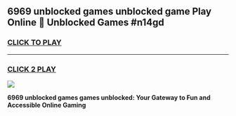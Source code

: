 
## 6969 unblocked games unblocked game Play Online 👋 Unblocked Games #n14gd
<h3>
<a href="https://premium.freeplayer.one?title=6969_unblocked_games&ref=21F">CLICK TO PLAY</a></h3>
<hr>

<h3>
<a href="https://premium.freeplayer.one?title=6969_unblocked_games&ref=21F">CLICK 2 PLAY</a>
  
</h3>

<a href="https://premium.freeplayer.one?title=6969_unblocked_games&ref=21F/"><img src="https://clearcache.store/games.png"></a>


**6969 unblocked games games unblocked: Your Gateway to Fun and Accessible Online Gaming**
